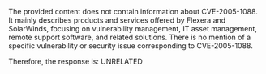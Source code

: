 The provided content does not contain information about CVE-2005-1088. It mainly describes products and services offered by Flexera and SolarWinds, focusing on vulnerability management, IT asset management, remote support software, and related solutions. There is no mention of a specific vulnerability or security issue corresponding to CVE-2005-1088.

Therefore, the response is: UNRELATED